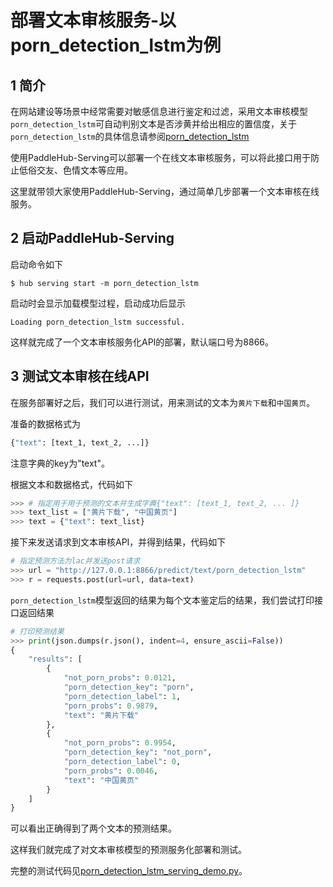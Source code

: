 # 部署文本审核服务-以porn_detection_lstm为例
## 1 简介
在网站建设等场景中经常需要对敏感信息进行鉴定和过滤，采用文本审核模型`porn_detection_lstm`可自动判别文本是否涉黄并给出相应的置信度，关于`porn_detection_lstm`的具体信息请参阅[porn_detection_lstm](https://paddlepaddle.org.cn/hubdetail?name=porn_detection_lstm&en_category=TextCensorship)

使用PaddleHub-Serving可以部署一个在线文本审核服务，可以将此接口用于防止低俗交友、色情文本等应用。

这里就带领大家使用PaddleHub-Serving，通过简单几步部署一个文本审核在线服务。

## 2 启动PaddleHub-Serving
启动命令如下
```shell
$ hub serving start -m porn_detection_lstm  
```
启动时会显示加载模型过程，启动成功后显示
```shell
Loading porn_detection_lstm successful.
```
这样就完成了一个文本审核服务化API的部署，默认端口号为8866。

## 3 测试文本审核在线API
在服务部署好之后，我们可以进行测试，用来测试的文本为`黄片下载`和`中国黄页`。

准备的数据格式为
```python
{"text": [text_1, text_2, ...]}  
```
注意字典的key为"text"。

根据文本和数据格式，代码如下
```python
>>> # 指定用于用于预测的文本并生成字典{"text": [text_1, text_2, ... ]}
>>> text_list = ["黄片下载", "中国黄页"]
>>> text = {"text": text_list}
```
接下来发送请求到文本审核API，并得到结果，代码如下
```python
# 指定预测方法为lac并发送post请求
>>> url = "http://127.0.0.1:8866/predict/text/porn_detection_lstm"
>>> r = requests.post(url=url, data=text)
```
`porn_detection_lstm`模型返回的结果为每个文本鉴定后的结果，我们尝试打印接口返回结果
```python
# 打印预测结果
>>> print(json.dumps(r.json(), indent=4, ensure_ascii=False))
{
    "results": [
        {
            "not_porn_probs": 0.0121,
            "porn_detection_key": "porn",
            "porn_detection_label": 1,
            "porn_probs": 0.9879,
            "text": "黄片下载"
        },
        {
            "not_porn_probs": 0.9954,
            "porn_detection_key": "not_porn",
            "porn_detection_label": 0,
            "porn_probs": 0.0046,
            "text": "中国黄页"
        }
    ]
}
```
可以看出正确得到了两个文本的预测结果。

这样我们就完成了对文本审核模型的预测服务化部署和测试。

完整的测试代码见[porn_detection_lstm_serving_demo.py](porn_detection_lstm_serving_demo.py)。
